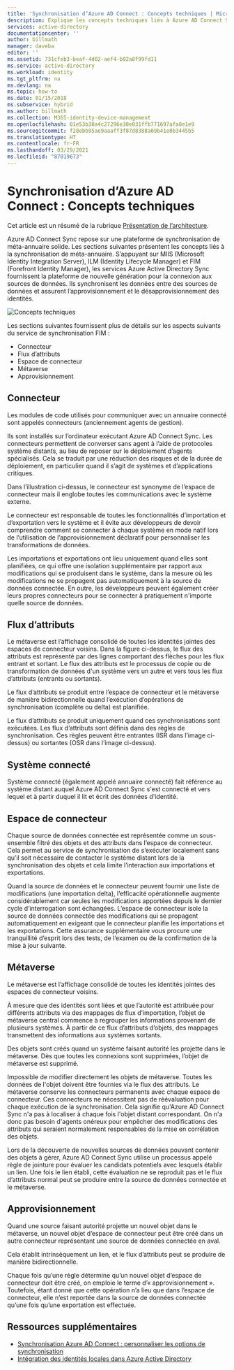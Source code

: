 ```yaml
---
title: 'Synchronisation d’Azure AD Connect : Concepts techniques | Microsoft Docs'
description: Explique les concepts techniques liés à Azure AD Connect Sync.
services: active-directory
documentationcenter: ''
author: billmath
manager: daveba
editor: ''
ms.assetid: 731cfeb3-beaf-4d02-aef4-b02a8f99fd11
ms.service: active-directory
ms.workload: identity
ms.tgt_pltfrm: na
ms.devlang: na
ms.topic: how-to
ms.date: 01/15/2018
ms.subservice: hybrid
ms.author: billmath
ms.collection: M365-identity-device-management
ms.openlocfilehash: 01e53b30a4c27296e30e031ffb771697afa8e1e9
ms.sourcegitcommit: f28ebb95ae9aaaff3f87d8388a09b41e0b3445b5
ms.translationtype: HT
ms.contentlocale: fr-FR
ms.lasthandoff: 03/29/2021
ms.locfileid: "87019673"
---
```

# <a name="azure-ad-connect-sync-technical-concepts"></a>Synchronisation d’Azure AD Connect : Concepts techniques
Cet article est un résumé de la rubrique [Présentation de l’architecture](how-to-connect-sync-technical-concepts.md).

Azure AD Connect Sync repose sur une plateforme de synchronisation de méta-annuaire solide.
Les sections suivantes présentent les concepts liés à la synchronisation de méta-annuaire.
S’appuyant sur MIIS (Microsoft Identity Integration Server), ILM (Identity Lifecycle Manager) et FIM (Forefront Identity Manager), les services Azure Active Directory Sync fournissent la plateforme de nouvelle génération pour la connexion aux sources de données. Ils synchronisent les données entre des sources de données et assurent l’approvisionnement et le désapprovisionnement des identités.

![Concepts techniques](./media/how-to-connect-sync-technical-concepts/scenario.png)

Les sections suivantes fournissent plus de détails sur les aspects suivants du service de synchronisation FIM :

* Connecteur
* Flux d’attributs
* Espace de connecteur
* Métaverse
* Approvisionnement

## <a name="connector"></a>Connecteur
Les modules de code utilisés pour communiquer avec un annuaire connecté sont appelés connecteurs (anciennement agents de gestion).

Ils sont installés sur l’ordinateur exécutant Azure AD Connect Sync. Les connecteurs permettent de converser sans agent à l’aide de protocoles système distants, au lieu de reposer sur le déploiement d’agents spécialisés. Cela se traduit par une réduction des risques et de la durée de déploiement, en particulier quand il s’agit de systèmes et d’applications critiques.

Dans l’illustration ci-dessus, le connecteur est synonyme de l’espace de connecteur mais il englobe toutes les communications avec le système externe.

Le connecteur est responsable de toutes les fonctionnalités d’importation et d’exportation vers le système et il évite aux développeurs de devoir comprendre comment se connecter à chaque système en mode natif lors de l’utilisation de l’approvisionnement déclaratif pour personnaliser les transformations de données.

Les importations et exportations ont lieu uniquement quand elles sont planifiées, ce qui offre une isolation supplémentaire par rapport aux modifications qui se produisent dans le système, dans la mesure où les modifications ne se propagent pas automatiquement à la source de données connectée. En outre, les développeurs peuvent également créer leurs propres connecteurs pour se connecter à pratiquement n'importe quelle source de données.

## <a name="attribute-flow"></a>Flux d’attributs
Le métaverse est l’affichage consolidé de toutes les identités jointes des espaces de connecteur voisins. Dans la figure ci-dessus, le flux des attributs est représenté par des lignes comportant des flèches pour les flux entrant et sortant. Le flux des attributs est le processus de copie ou de transformation de données d'un système vers un autre et vers tous les flux d’attributs (entrants ou sortants).

Le flux d’attributs se produit entre l’espace de connecteur et le métaverse de manière bidirectionnelle quand l’exécution d’opérations de synchronisation (complète ou delta) est planifiée.

Le flux d’attributs se produit uniquement quand ces synchronisations sont exécutées. Les flux d’attributs sont définis dans des règles de synchronisation. Ces règles peuvent être entrantes (ISR dans l’image ci-dessus) ou sortantes (OSR dans l’image ci-dessus).

## <a name="connected-system"></a>Système connecté
Système connecté (également appelé annuaire connecté) fait référence au système distant auquel Azure AD Connect Sync s'est connecté et vers lequel et à partir duquel il lit et écrit des données d'identité.

## <a name="connector-space"></a>Espace de connecteur
Chaque source de données connectée est représentée comme un sous-ensemble filtré des objets et des attributs dans l’espace de connecteur.
Cela permet au service de synchronisation de s’exécuter localement sans qu’il soit nécessaire de contacter le système distant lors de la synchronisation des objets et cela limite l’interaction aux importations et exportations.

Quand la source de données et le connecteur peuvent fournir une liste de modifications (une importation delta), l’efficacité opérationnelle augmente considérablement car seules les modifications apportées depuis le dernier cycle d’interrogation sont échangées. L’espace de connecteur isole la source de données connectée des modifications qui se propagent automatiquement en exigeant que le connecteur planifie les importations et les exportations. Cette assurance supplémentaire vous procure une tranquillité d’esprit lors des tests, de l’examen ou de la confirmation de la mise à jour suivante.

## <a name="metaverse"></a>Métaverse
Le métaverse est l’affichage consolidé de toutes les identités jointes des espaces de connecteur voisins.

À mesure que des identités sont liées et que l’autorité est attribuée pour différents attributs via des mappages de flux d’importation, l’objet de métaverse central commence à regrouper les informations provenant de plusieurs systèmes. À partir de ce flux d’attributs d’objets, des mappages transmettent des informations aux systèmes sortants.

Des objets sont créés quand un système faisant autorité les projette dans le métaverse. Dès que toutes les connexions sont supprimées, l’objet de métaverse est supprimé.

Impossible de modifier directement les objets de métaverse. Toutes les données de l'objet doivent être fournies via le flux des attributs. Le métaverse conserve les connecteurs permanents avec chaque espace de connecteur. Ces connecteurs ne nécessitent pas de réévaluation pour chaque exécution de la synchronisation. Cela signifie qu'Azure AD Connect Sync n'a pas à localiser à chaque fois l'objet distant correspondant. On n'a donc pas besoin d'agents onéreux pour empêcher des modifications des attributs qui seraient normalement responsables de la mise en corrélation des objets.

Lors de la découverte de nouvelles sources de données pouvant contenir des objets à gérer, Azure AD Connect Sync utilise un processus appelé règle de jointure pour évaluer les candidats potentiels avec lesquels établir un lien.
Une fois le lien établi, cette évaluation ne se reproduit pas et le flux d’attributs normal peut se produire entre la source de données connectée et le métaverse.

## <a name="provisioning"></a>Approvisionnement
Quand une source faisant autorité projette un nouvel objet dans le métaverse, un nouvel objet d’espace de connecteur peut être créé dans un autre connecteur représentant une source de données connectée en aval.

Cela établit intrinsèquement un lien, et le flux d’attributs peut se produire de manière bidirectionnelle.

Chaque fois qu’une règle détermine qu’un nouvel objet d’espace de connecteur doit être créé, on emploie le terme d’« approvisionnement ». Toutefois, étant donné que cette opération n’a lieu que dans l’espace de connecteur, elle n’est reportée dans la source de données connectée qu’une fois qu’une exportation est effectuée.

## <a name="additional-resources"></a>Ressources supplémentaires
* [Synchronisation Azure AD Connect : personnaliser les options de synchronisation](how-to-connect-sync-whatis.md)
* [Intégration des identités locales dans Azure Active Directory](whatis-hybrid-identity.md)

<!--Image references-->
[1]: ./media/active-directory-aadsync-technical-concepts/ic750598.png
